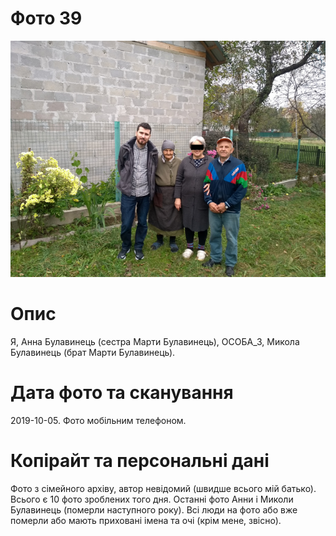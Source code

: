 # Фото 39 #

[<img src="photo_039_small_protected.jpg" />](https://drive.google.com/file/d/1TU54I5obWu-tVwWEcnFv0pWVI-epjuiR/view)

# Опис #

Я, Анна Булавинець (сестра Марти Булавинець), ОСОБА_3, Микола Булавинець (брат Марти Булавинець).

# Дата фото та сканування #

2019-10-05. Фото мобільним телефоном.

# Копірайт та персональні дані #

Фото з сімейного архіву, автор невідомий (швидше всього мій батько). Всього є 10 фото зроблених того дня. Останні фото Анни і Миколи Булавинець (померли наступного року). Всі люди на фото або вже померли або мають приховані імена та очі (крім мене, звісно).
